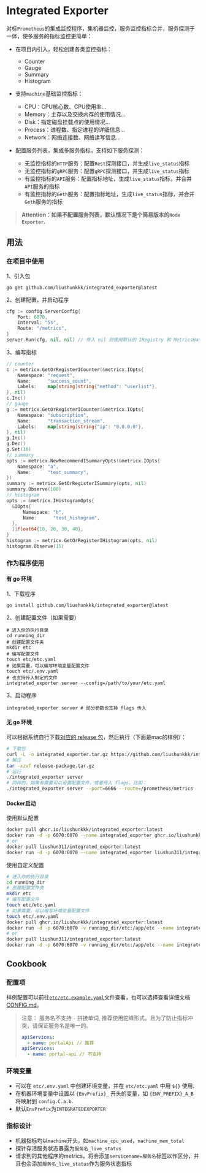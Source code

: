 # Integrated Exporter

对标`Prometheus`的集成监控程序，集机器监控，服务监控指标合并，服务探测于一体，使多服务的指标监控更简单：

- 在项目内引入，轻松创建各类监控指标：
  - Counter
  - Gauge
  - Summary
  - Histogram
- 支持`machine`基础监控指标：
  - CPU：CPU核心数、CPU使用率...
  - Memory：主存以及交换内存的使用情况...
  - Disk：指定磁盘挂载点的使用情况...
  - Process：进程数、指定进程的详细信息...
  - Network：网络连接数、网络读写信息...
  


- 配置服务列表，集成多服务指标，支持如下服务探测：
  - 无监控指标的`HTTP`服务：配置`Rest`探测接口，并生成`live_status`指标
  - 无监控指标的`gRPC`服务：配置`gRPC`探测接口，并生成`live_status`指标
  - 有监控指标的`API`服务：配置指标地址，生成`live_status`指标，并合并`API`服务的指标
  - 有监控指标的`Geth`服务：配置指标地址，生成`live_status`指标，并合并`Geth`服务的指标

> **Attention：如果不配置服务列表，默认情况下是个简易版本的`Node Exporter`.**



## 用法

### 在项目中使用

1、引入包

```shell
go get github.com/liushunkkk/integrated_exporter@latest
```

2、创建配置，并启动程序

```go
cfg := config.ServerConfig{
    Port: 6070,
    Interval: "5s",
    Route: "/metrics",
}
server.Run(cfg, nil, nil) // 传入 nil 则使用默认的 IRegistry 和 MetricsHandler
```

3、编写指标

```go
// counter
c := metricx.GetOrRegisterICounter(&metricx.IOpts{
    Namespace: "request",
    Name:      "success_count",
    Labels:    map[string]string{"method": "userlist"},
}, nil)
c.Inc()
// gauge
g := metricx.GetOrRegisterICounter(&metricx.IOpts{
    Namespace: "subscription",
    Name:      "transaction_stream",
    Labels:    map[string]string{"ip": "0.0.0.0"},
}, nil)
g.Inc()
g.Dec()
g.Set(10)
// summary
opts := metricx.NewRecommendISummaryOpts(&metricx.IOpts{
    Namespace: "a",
    Name:      "test_summary",
})
summary := metricx.GetOrRegisterISummary(opts, nil)
summary.Observe(100)
// histogram
opts := &metricx.IHistogramOpts{
  &IOpts{
      Namespace: "b",
      Name:      "test_histogram",
  },
  []float64{10, 20, 30, 40},
}
histogram := metricx.GetOrRegisterIHistogram(opts, nil)
histogram.Observe(15)
```

### 作为程序使用

#### 有 go 环境

1、下载程序

```shell
go install github.com/liushunkkk/integrated_exporter@latest
```

2、创建配置文件（如果需要）

```shell
# 进入你的执行目录
cd running_dir
# 创建配置文件夹
mkdir etc
# 编写配置文件
touch etc/etc.yaml
# 如果需要，可以编写环境变量配置文件
touch etc/.env.yaml
# 也支持传入制定的文件
integrated_exporter server --config=/path/to/your/etc.yaml
```

3、启动程序

```shell
integrated_exporter server # 部分参数也支持 flags 传入
```



#### 无 go 环境

可以根据系统自行下载[对应的 release 包](https://github.com/liushunkkk/integrated_exporter/releases)，然后执行（下面是mac的样例）：

```sh
# 下载包
curl -L -o integrated_exporter.tar.gz https://github.com/liushunkkk/integrated_exporter/releases/download/v0.1.2/integrated_exporter_Darwin_arm64.tar.gz
# 解压
tar -xzvf release-package.tar.gz
# 运行
./integrated_exporter server
# 同样的，如果有需要可以设置配置文件，或者传入 flags，比如：
./integrated_exporter server --port=6666 --route=/prometheus/metrics
```



#### Docker启动

使用默认配置

```sh
docker pull ghcr.io/liushunkkk/integrated_exporter:latest
docker run -d -p 6070:6070 --name integrated_exporter ghcr.io/liushunkkk/integrated_exporter
# or 
docker pull liushun311/integrated_exporter:latest
docker run -d -p 6070:6070 --name integrated_exporter liushun311/integrated_exporter
```

使用自定义配置

```sh
# 进入你的执行目录
cd running_dir
# 创建配置文件夹
mkdir etc
# 编写配置文件
touch etc/etc.yaml
# 如果需要，可以编写环境变量配置文件
touch etc/.env.yaml
docker pull ghcr.io/liushunkkk/integrated_exporter:latest
docker run -d -p 6070:6070 -v running_dir/etc:/app/etc --name integrated_exporter ghcr.io/liushunkkk/integrated_exporter
# or 
docker pull liushun311/integrated_exporter:latest
docker run -d -p 6070:6070 -v running_dir/etc:/app/etc --name integrated_exporter liushun311/integrated_exporter
```



## Cookbook

### 配置项

样例配置可以前往[`etc/etc.example.yaml`](https://github.com/liushunkkk/integrated_exporter/blob/main/etc/etc.example.yaml)文件查看，也可以选择查看详细文档[CONFIG.md](https://github.com/liushunkkk/integrated_exporter/blob/main/CONFIG.md)。

> 注意：
> 服务名不支持 `-` 拼接单词, 推荐使用驼峰形式。且为了防止指标冲突，请保证服务名是唯一的。
>
> ```yaml
> apiServices:
>   - name: portalApi // 推荐
> apiServices:
>   - name: portal-api // 不支持
> ```



### 环境变量

- 可以在 `etc/.env.yaml` 中创建环境变量，并在 `etc/etc.yaml` 中用 `${}` 使用.
- 在机器环境变量中设置以 `{EnvPrefix}_` 开头的变量，如 `{ENV_PREFIX}_A_B` 将映射到 `config.C.a.b`.
- 默认`EnvPrefix`为`INTEGRATEDEXPORTER`



### 指标设计

- 机器指标均以`machine`开头，如`machine_cpu_used`，`machine_mem_total`
- 探针存活服务状态暴露为`服务名_live_status`
- 请求到的其他程序的metrics，将会添加`servicename=服务名`标签以作区分，并且也会添加`服务名_live_status`作为服务状态指标
